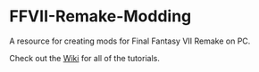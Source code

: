 # FFVII-Remake-Modding
A resource for creating mods for Final Fantasy VII Remake on PC.

Check out the [Wiki](https://github.com/Normal-Smith/FFVII-Remake-Modding/wiki) for all of the tutorials.
